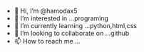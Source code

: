 - 👋 Hi, I’m @hamodax5
- 👀 I’m interested in ...programing
- 🌱 I’m currently learning ...python,html,css
- 💞️ I’m looking to collaborate on ...github
- 📫 How to reach me ...

<!---
hamodax5/hamodax5 is a ✨ special ✨ repository because its `README.md` (this file) appears on your GitHub profile.
You can click the Preview link to take a look at your changes.
--->
